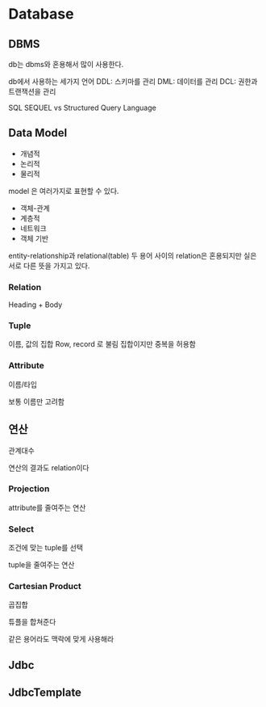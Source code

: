 # Database

## DBMS

db는 dbms와 혼용해서 많이 사용한다.

db에서 사용하는 세가지 언어
DDL: 스키마를 관리
DML: 데이터를 관리
DCL: 권한과 트랜잭션을 관리

SQL
SEQUEL vs Structured Query Language

## Data Model

- 개념적
- 논리적
- 물리적

model 은 여러가지로 표현할 수 있다.
- 객체-관계
- 계층적
- 네트워크
- 객체 기반

entity-relationship과 relational(table) 두 용어 사이의 relation은 혼용되지만 실은 서로 다른 뜻을 가지고 있다.

### Relation

Heading + Body

### Tuple
이름, 값의 집합
Row, record 로 불림
집합이지만 중복을 허용함

### Attribute

이름/타입

보통 이름만 고려함

## 연산

관계대수

연산의 결과도 relation이다

### Projection

attribute를 줄여주는 연산

### Select

조건에 맞는 tuple를 선택

tuple을 줄여주는 연산

### Cartesian Product

곱집합

튜플을 합쳐준다

같은 용어라도 맥락에 맞게 사용해라

## Jdbc

## JdbcTemplate

